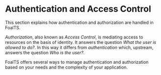 # Authentication and Access Control

This section explains how authentication and authorization are handled in FoalTS.

*Authorization*, also known as *Access Control*, is mediating access to resources on the basis of identity. It answers the question *What the user is allowed to do?*. In this way it differs from *authentication* which, upstream, answers the question *Who is the user?*.

FoalTS offers several ways to manage authentication and authorization based on your needs and the complexity of your application.